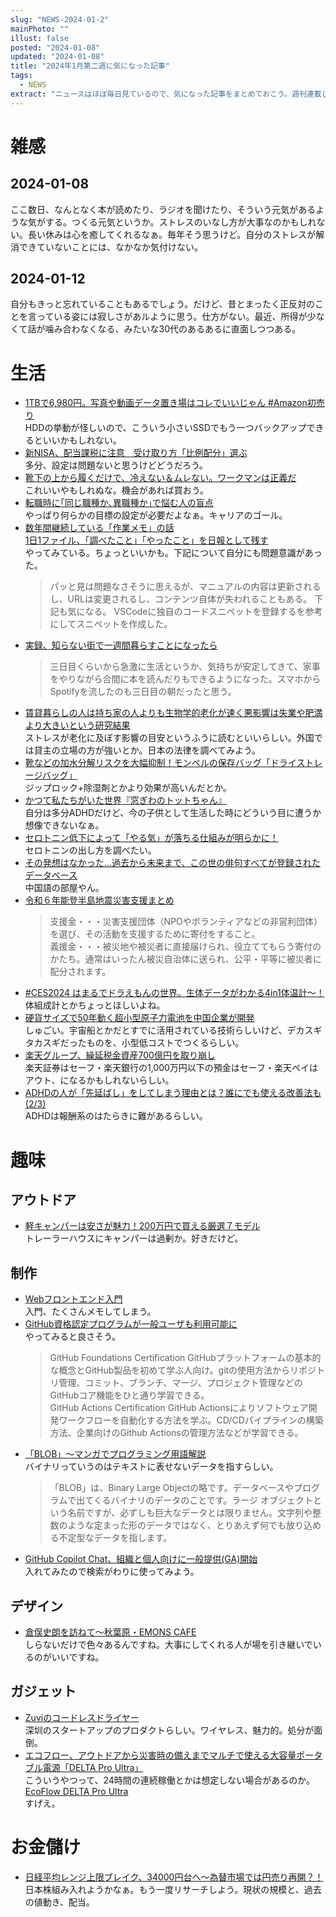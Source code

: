 ```yaml
---
slug: "NEWS-2024-01-2"
mainPhoto: ""
illust: false
posted: "2024-01-08"
updated: "2024-01-08"
title: "2024年1月第二週に気になった記事"
tags:
  - NEWS
extract: "ニュースはほぼ毎日見ているので、気になった記事をまとめておこう。週刊連載したい。"
---
```


# 雑感

## 2024-01-08

ここ数日、なんとなく本が読めたり、ラジオを聞けたり、そういう元気があるような気がする。つくる元気というか。ストレスのいなし方が大事なのかもしれない。長い休みは心を癒してくれるなぁ。毎年そう思うけど。自分のストレスが解消できていないことには、なかなか気付けない。

## 2024-01-12

自分もきっと忘れていることもあるでしょう。だけど、昔とまったく正反対のことを言っている姿には寂しさがあルように思う。仕方がない。最近、所得が少なくて話が噛み合わなくなる、みたいな30代のあるあるに直面しつつある。

# 生活

- [1TBで6,980円。写真や動画データ置き場はコレでいいじゃん #Amazon初売り](https://www.gizmodo.jp/2024/01/amazon-new-year-sale-elecom-ssd.html)  
  HDDの挙動が怪しいので、こういう小さいSSDでもう一つバックアップできるといいかもしれない。
- [新NISA、配当課税に注意　受け取り方「比例配分」選ぶ](https://www.nikkei.com/article/DGXZQOUB243TK0U3A121C2000000/)  
  多分、設定は問題ないと思うけどどうだろう。
- [靴下の上から履くだけで、冷えない＆ムレない。ワークマンは正義だ](https://www.gizmodo.jp/2024/01/workman_skill_inersocks.html)  
  これいいやもしれぬな。機会があれば買おう。
- [転職時に｢同じ職種か､異職種か｣で悩む人の盲点](https://toyokeizai.net/articles/-/724088)  
  やっぱり何らかの目標の設定が必要だよなぁ。キャリアのゴール。
- [数年間継続している「作業メモ」の話](https://zenn.dev/akase244/articles/e448e7562ec190)  
  [1日1ファイル、「調べたこと」「やったこと」を日報として残す](https://www.gorou.style/articles/2022/04/writing-daily-reports/)  
  やってみている。ちょっといいかも。下記について自分にも問題意識があった。
  > パッと見は問題なさそうに思えるが、マニュアルの内容は更新されるし、URLは変更されるし、コンテンツ自体が失われることもある。
  下記も気になる。
  > VSCodeに独自のコードスニペットを登録するを参考にしてスニペットを作成した。
- [実録、知らない街で一週間暮らすことになったら](https://dailyportalz.jp/kiji/shiranai_machi_de_one_week)  
  > 三日目くらいから急激に生活というか、気持ちが安定してきて、家事をやりながら合間に本を読んだりもできるようになった。スマホからSpotifyを流したのも三日目の朝だったと思う。
- [賃貸暮らしの人は持ち家の人よりも生物学的老化が速く悪影響は失業や肥満より大きいという研究結果](https://gigazine.net/news/20240110-renting-ages-faster-than-owning-home/)  
  ストレスが老化に及ぼす影響の目安というふうに読むといいらしい。外国では貸主の立場の方が強いとか。日本の法律を調べてみよう。
- [靴などの加水分解リスクを大幅抑制！モンベルの保存バッグ「ドライストレージバッグ」](https://bepal.net/archives/387074)  
  ジップロック+除湿剤とかより効果が高いんだとか。
- [かつて私たちがいた世界『窓ぎわのトットちゃん』](https://p-shirokuma.hatenadiary.com/entry/20240109/1704801600)  
  自分は多分ADHDだけど、今の子供として生活した時にどういう目に遭うか想像できないなぁ。
- [セロトニン低下によって「やる気」が落ちる仕組みが明らかに！](https://nazology.net/archives/142927)  
  セロトニンの出し方を調べたい。
- [その発想はなかった…過去から未来まで、この世の俳句すべてが登録されたデータベース](https://internet.watch.impress.co.jp/docs/yajiuma/1559665.html)  
  中国語の部屋やん。
- [令和６年能登半島地震災害支援まとめ](https://colocal.jp/news/161398.html)  
  > 支援金・・・災害支援団体（NPOやボランティアなどの非営利団体）を選び、その活動を支援するために寄付をすること。  
  > 義援金・・・被災地や被災者に直接届けられ、役立ててもらう寄付のかたち。通常はいったん被災自治体に送られ、公平・平等に被災者に配分されます。
- [#CES2024 はまるでドラえもんの世界。生体データがわかる4in1体温計〜！](https://www.gizmodo.jp/2024/01/withings-beamo.html)  
  体組成計とかちょっとほしいよね。
- [硬貨サイズで50年動く超小型原子力電池を中国企業が開発](https://gigazine.net/news/20240111-nuclear-battery-produce-power-for-50-years/)  
  しゅごい。宇宙船とかだとすでに活用されている技術らしいけど、デカスギタカスギだったものを、小型低コストでつくるらしい。
- [楽天グループ、繰延税金資産700億円を取り崩し](https://www.itmedia.co.jp/news/articles/2401/11/news191.html)  
  楽天証券はセーフ・楽天銀行の1,000万円以下の預金はセーフ・楽天ペイはアウト、になるかもしれないらしい。
- [ADHDの人が「先延ばし」をしてしまう理由とは？誰にでも使える改善法も (2/3)](https://nazology.net/archives/143013/2)  
  ADHDは報酬系のはたらきに難があるらしい。

# 趣味

## アウトドア

- [軽キャンパーは安さが魅力！200万円で買える厳選７モデル](https://www.bepal.net/archives/379227)  
  トレーラーハウスにキャンパーは過剰か。好きだけど。

## 制作

- [Webフロントエンド入門](https://zenn.dev/y_ta/articles/e58576b3288500)  
  入門、たくさんメモしてしまう。
- [GitHub資格認定プログラムが一般ユーザも利用可能に](https://gihyo.jp/article/2024/01/github-certifications)  
  やってみると良さそう。  
  > GitHub Foundations Certification GitHubプラットフォームの基本的な概念とGitHub製品を初めて学ぶ人向け。gitの使用方法からリポジトリ管理、コミット、ブランチ、マージ、プロジェクト管理などのGitHubコア機能をひと通り学習できる。  
  > GitHub Actions Certification GitHub Actionsによりソフトウェア開発ワークフローを自動化する方法を学ぶ。CD/CDパイプラインの構築方法、企業向けのGithub Actionsの管理方法などが学習できる。
- [「BLOB」～マンガでプログラミング用語解説](https://codezine.jp/article/detail/18662?p=5)  
  バイナリっていうのはテキストに表せないデータを指すらしい。  
  > 「BLOB」は、Binary Large Objectの略です。データベースやプログラムで出てくるバイナリのデータのことです。ラージ オブジェクトという名前ですが、必ずしも巨大なデータとは限りません。文字列や整数のような定まった形のデータではなく、とりあえず何でも放り込める不定型なデータを指します。
- [GitHub Copilot Chat、組織と個人向けに一般提供(GA)開始](https://github.blog/jp/2024-01-09-github-copilot-chat-now-generally-available-for-organizations-and-individuals/)  
  入れてみたので検索がわりに使ってみよう。

## デザイン

- [倉俣史朗を訪ねて～秋葉原・EMONS CAFE](http://blog.livedoor.jp/tokinowasuremono/archives/53534720.html)  
  しらないだけで色々あるんですね。大事にしてくれる人が場を引き継いでいるのがいいですね。

## ガジェット

- [Zuviのコードレスドライヤー](https://r7kamura.com/articles/2024-01-11-zuvi-codeless-dryer)  
  深圳のスタートアップのプロダクトらしい。ワイヤレス、魅力的。処分が面倒。
- [エコフロー、アウトドアから災害時の備えまでマルチで使える大容量ポータブル電源「DELTA Pro Ultra」](https://japan.cnet.com/article/35213764/)  
  こういうやつって、24時間の連続稼働とかは想定しない場合があるのか。  
  [EcoFlow DELTA Pro Ultra](https://www.ecoflow.com/jp/delta-pro-ultra)  
  すげえ。

# お金儲け

- [日経平均レンジ上限ブレイク、34000円台へ～為替市場では円売り再開？！](http://hiroko.yutaka-shoji.co.jp/2024/01/34000.html)  
  日本株組み入れようかなぁ。もう一度リサーチしよう。現状の規模と、過去の値動き、配当。
